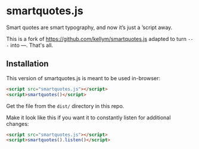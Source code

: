 smartquotes.js
==============

Smart quotes are smart typography, and now it’s just a ’script away.

This is a fork of https://github.com/kellym/smartquotes.js adapted to turn `---` into —. That's all. 

## Installation

This version of smartquotes.js is meant to be used in-browser:

```html
<script src="smartquotes.js"></script>
<script>smartquotes()</script>
```

Get the file from the `dist/` directory in this repo. 

Make it look like this if you want it to constantly listen for additional changes:
```html
<script src="smartquotes.js"></script>
<script>smartquotes().listen()</script>
```
